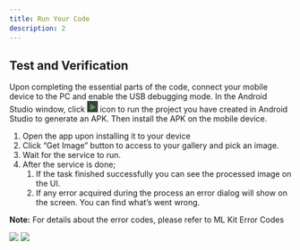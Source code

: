 ```yaml
---
title: Run Your Code
description: 2
---
```


<h2><strong>Test and Verification</strong></h2>
<p>Upon completing the essential parts of the code, connect your mobile device to the PC and enable the USB debugging mode. In the Android Studio window, click   <img style="width: 19.00px" src="https://raw.githubusercontent.com/iebayirli/ImageSuperResolutionCodelab/master/assets/run_image.png" onclick="imageclick(src)">    icon to run the project you have created in Android Studio to generate an APK. Then install the APK on the mobile device.</p>

<ol type="1">
	<li>Open the app upon installing it to your device</li>
	<li>Click “Get Image” button to access to your gallery and pick an image.</li>
	<li>Wait for the service to run.</li>
  <li> After the service is done;
    <ol type="1">
      <li>If the task finished successfully you can see the processed image on the UI.</li>
      <li>If any error acquired during the process an error dialog will show on the screen. You can find what’s went wrong.</li>
    </ol>
  </li>
</ol>

<aside class="special">
  <p><strong>Note:</strong> For details about the error codes, please refer to ML Kit Error Codes</p>
</aside>
<img style="width: 220.00px" src="https://raw.githubusercontent.com/bekiryavuzkoc/testRepo/gh-pages/assets/videokitone.jpg" onclick="imageclick(src)">             <img style="width: 217.00px" src="https://raw.githubusercontent.com/bekiryavuzkoc/testRepo/gh-pages/assets/playvideoswithvideokittwo.PNG" onclick="imageclick(src)">

